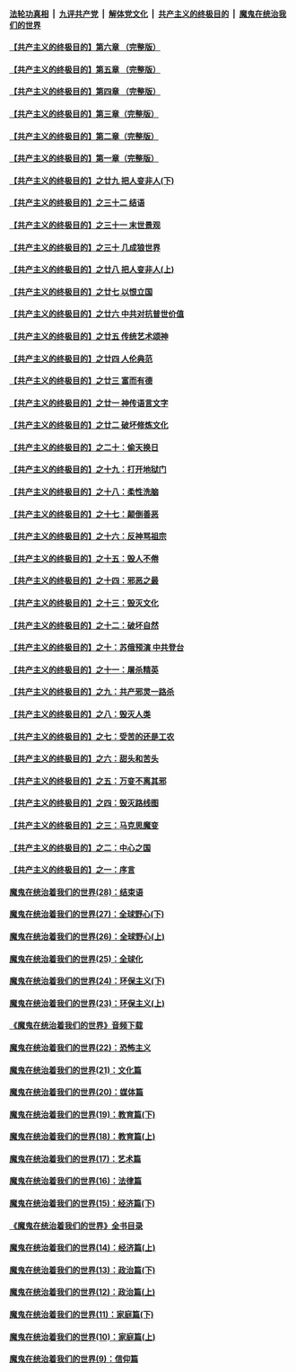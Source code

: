 ####  [法轮功真相](../../../../basic/blob/master/README.md?t=02172202) &nbsp;|&nbsp; [九评共产党](../../../../9ping.md/blob/master/README.md?t=02172202) &nbsp;|&nbsp; [解体党文化](../../../../jtdwh.md/blob/master/README.md?t=02172202)  &nbsp;|&nbsp; [共产主义的终极目的](../../../../gczydzjmd.md/blob/master/README.md?t=02172202) &nbsp;|&nbsp; [魔鬼在统治我们的世界](../../../../mgztzwmdsj.md/blob/master/README.md?t=02172202) 

#### [【共产主义的终极目的】第六章 （完整版）](../pages/nsc422/n11428913.md?t=02172202) 

#### [【共产主义的终极目的】第五章 （完整版）](../pages/nsc422/n11428912.md?t=02172202) 

#### [【共产主义的终极目的】第四章 （完整版）](../pages/nsc422/n11428907.md?t=02172202) 

#### [【共产主义的终极目的】第三章（完整版）](../pages/nsc422/n11428848.md?t=02172202) 

#### [【共产主义的终极目的】第二章（完整版）](../pages/nsc422/n11428831.md?t=02172202) 

#### [【共产主义的终极目的】第一章（完整版）](../pages/nsc422/n11417651.md?t=02172202) 

#### [【共产主义的终极目的】之廿九 把人变非人(下)](../pages/nsc422/n11344140.md?t=02172202) 

#### [【共产主义的终极目的】之三十二 结语](../pages/nsc422/n11360535.md?t=02172202) 

#### [【共产主义的终极目的】之三十一 末世景观](../pages/nsc422/n11351129.md?t=02172202) 

#### [【共产主义的终极目的】之三十 几成狼世界](../pages/nsc422/n11348280.md?t=02172202) 

#### [【共产主义的终极目的】之廿八 把人变非人(上)](../pages/nsc422/n11340492.md?t=02172202) 

#### [【共产主义的终极目的】之廿七 以恨立国](../pages/nsc422/n11336944.md?t=02172202) 

#### [【共产主义的终极目的】之廿六 中共对抗普世价值](../pages/nsc422/n11324785.md?t=02172202) 

#### [【共产主义的终极目的】之廿五 传统艺术颂神](../pages/nsc422/n11296396.md?t=02172202) 

#### [【共产主义的终极目的】之廿四 人伦典范](../pages/nsc422/n11296397.md?t=02172202) 

#### [【共产主义的终极目的】之廿三 富而有德](../pages/nsc422/n11283598.md?t=02172202) 

#### [【共产主义的终极目的】之廿一 神传语言文字](../pages/nsc422/n11263265.md?t=02172202) 

#### [【共产主义的终极目的】之廿二 破坏修炼文化](../pages/nsc422/n11245728.md?t=02172202) 

#### [【共产主义的终极目的】之二十：偷天换日](../pages/nsc422/n11238846.md?t=02172202) 

#### [【共产主义的终极目的】之十九：打开地狱门](../pages/nsc422/n11206376.md?t=02172202) 

#### [【共产主义的终极目的】之十八：柔性洗脑](../pages/nsc422/n11199994.md?t=02172202) 

#### [【共产主义的终极目的】之十七：颠倒善恶](../pages/nsc422/n11179782.md?t=02172202) 

#### [【共产主义的终极目的】之十六：反神骂祖宗](../pages/nsc422/n11166798.md?t=02172202) 

#### [【共产主义的终极目的】之十五：毁人不倦](../pages/nsc422/n11166792.md?t=02172202) 

#### [【共产主义的终极目的】之十四：邪恶之最](../pages/nsc422/n11150249.md?t=02172202) 

#### [【共产主义的终极目的】之十三：毁灭文化](../pages/nsc422/n11135227.md?t=02172202) 

#### [【共产主义的终极目的】之十二：破坏自然](../pages/nsc422/n11135214.md?t=02172202) 

#### [【共产主义的终极目的】之十：苏俄预演 中共登台](../pages/nsc422/n11118424.md?t=02172202) 

#### [【共产主义的终极目的】之十一：屠杀精英](../pages/nsc422/n11118442.md?t=02172202) 

#### [【共产主义的终极目的】之九：共产邪灵一路杀](../pages/nsc422/n11114139.md?t=02172202) 

#### [【共产主义的终极目的】之八：毁灭人类](../pages/nsc422/n11108503.md?t=02172202) 

#### [【共产主义的终极目的】之七：受苦的还是工农](../pages/nsc422/n11101809.md?t=02172202) 

#### [【共产主义的终极目的】之六：甜头和苦头](../pages/nsc422/n11096971.md?t=02172202) 

#### [【共产主义的终极目的】之五：万变不离其邪](../pages/nsc422/n11091285.md?t=02172202) 

#### [【共产主义的终极目的】之四：毁灭路线图](../pages/nsc422/n11086284.md?t=02172202) 

#### [【共产主义的终极目的】之三：马克思魔变](../pages/nsc422/n11061941.md?t=02172202) 

#### [【共产主义的终极目的】之二：中心之国](../pages/nsc422/n11047728.md?t=02172202) 

#### [【共产主义的终极目的】之一：序言](../pages/nsc422/n11086077.md?t=02172202) 

#### [魔鬼在统治着我们的世界(28)：结束语](../pages/nsc422/n10936246.md?t=02172202) 

#### [魔鬼在统治着我们的世界(27)：全球野心(下)](../pages/nsc422/n10928319.md?t=02172202) 

#### [魔鬼在统治着我们的世界(26)：全球野心(上)](../pages/nsc422/n10900318.md?t=02172202) 

#### [魔鬼在统治着我们的世界(25)：全球化](../pages/nsc422/n10788205.md?t=02172202) 

#### [魔鬼在统治着我们的世界(24)：环保主义(下)](../pages/nsc422/n10695307.md?t=02172202) 

#### [魔鬼在统治着我们的世界(23)：环保主义(上)](../pages/nsc422/n10688613.md?t=02172202) 

#### [《魔鬼在统治着我们的世界》音频下载](../pages/nsc422/n10635553.md?t=02172202) 

#### [魔鬼在统治着我们的世界(22)：恐怖主义](../pages/nsc422/n10614727.md?t=02172202) 

#### [魔鬼在统治着我们的世界(21)：文化篇](../pages/nsc422/n10597706.md?t=02172202) 

#### [魔鬼在统治着我们的世界(20)：媒体篇](../pages/nsc422/n10586579.md?t=02172202) 

#### [魔鬼在统治着我们的世界(19)：教育篇(下)](../pages/nsc422/n10564808.md?t=02172202) 

#### [魔鬼在统治着我们的世界(18)：教育篇(上)](../pages/nsc422/n10526970.md?t=02172202) 

#### [魔鬼在统治着我们的世界(17)：艺术篇](../pages/nsc422/n10499093.md?t=02172202) 

#### [魔鬼在统治着我们的世界(16)：法律篇](../pages/nsc422/n10485969.md?t=02172202) 

#### [魔鬼在统治着我们的世界(15)：经济篇(下)](../pages/nsc422/n10469975.md?t=02172202) 

#### [《魔鬼在统治着我们的世界》全书目录](../pages/nsc422/n10464261.md?t=02172202) 

#### [魔鬼在统治着我们的世界(14)：经济篇(上)](../pages/nsc422/n10457370.md?t=02172202) 

#### [魔鬼在统治着我们的世界(13)：政治篇(下)](../pages/nsc422/n10448270.md?t=02172202) 

#### [魔鬼在统治着我们的世界(12)：政治篇(上)](../pages/nsc422/n10444576.md?t=02172202) 

#### [魔鬼在统治着我们的世界(11)：家庭篇(下)](../pages/nsc422/n10440961.md?t=02172202) 

#### [魔鬼在统治着我们的世界(10)：家庭篇(上)](../pages/nsc422/n10435448.md?t=02172202) 

#### [魔鬼在统治着我们的世界(9)：信仰篇](../pages/nsc422/n10432159.md?t=02172202) 

